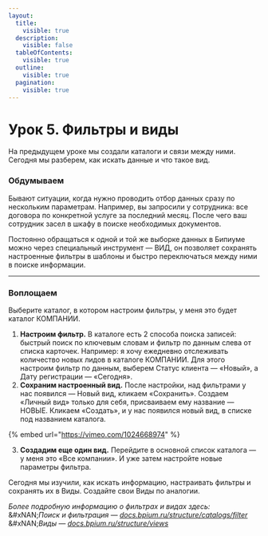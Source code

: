 ```yaml
---
layout:
  title:
    visible: true
  description:
    visible: false
  tableOfContents:
    visible: true
  outline:
    visible: true
  pagination:
    visible: true
---
```


# Урок 5. Фильтры и виды

На предыдущем уроке мы создали каталоги и связи между ними. Сегодня мы разберем, как искать данные и что такое вид.

### Обдумываем

Бывают ситуации, когда нужно проводить отбор данных сразу по нескольким параметрам. Например, вы запросили у сотрудника: все договора по конкретной услуге за последний месяц. После чего ваш сотрудник засел в шкафу в поиске необходимых документов.

Постоянно обращаться к одной и той же выборке данных в Бипиуме можно через специальный инструмент — ВИД, он позволяет сохранять настроенные фильтры в шаблоны и быстро переключаться между ними в поиске информации.

***

### Воплощаем

Выберите каталог, в котором настроим фильтры, у меня это будет каталог КОМПАНИИ.

1. **Настроим фильтр.** В каталоге есть 2 способа поиска записей: быстрый поиск по ключевым словам и фильтр по данным слева от списка карточек. Например: я хочу ежедневно отслеживать количество новых лидов в каталоге КОМПАНИИ. Для этого настроим фильтр по данным, выберем Статус клиента — «Новый», а Дату регистрации — «Сегодня».
2. **Сохраним настроенный вид.** После настройки, над фильтрами у нас появился — Новый вид, кликаем «Сохранить». Создаем «Личный вид» только для себя, присваиваем ему название — НОВЫЕ. Кликаем «Создать», и у нас появился новый вид, в списке под названием каталога.

{% embed url="https://vimeo.com/1024668974" %}

3. **Создадим еще один вид.** Перейдите в основной список каталога — у меня это «Все компании». И уже затем настройте новые параметры фильтра.

Сегодня мы изучили, как искать информацию, настраивать фильтры и сохранять их в Виды. Создайте свои Виды по аналогии.

_Более подробную информацию о фильтрах и видах здесь:_\
&#xNAN;_&#x41F;оиск и фильтрация —_ [_docs.bpium.ru/structure/catalogs/filter_](http://docs.bpium.ru/structure/catalogs/filter)\
&#xNAN;_&#x412;иды —_ [_docs.bpium.ru/structure/views_](http://docs.bpium.ru/structure/views)
